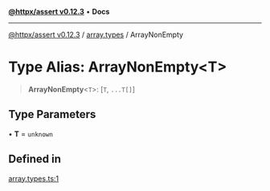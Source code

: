 [**@httpx/assert v0.12.3**](../../README.md) • **Docs**

***

[@httpx/assert v0.12.3](../../README.md) / [array.types](../README.md) / ArrayNonEmpty

# Type Alias: ArrayNonEmpty\<T\>

> **ArrayNonEmpty**\<`T`\>: [`T`, `...T[]`]

## Type Parameters

• **T** = `unknown`

## Defined in

[array.types.ts:1](https://github.com/belgattitude/httpx/blob/efdc4c7f5d90eb963a8ba204526e9494bbd080b8/packages/assert/src/array.types.ts#L1)
